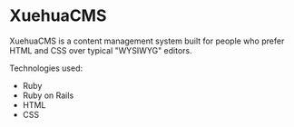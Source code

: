 XuehuaCMS
======

XuehuaCMS is a content management system built for people who prefer HTML and CSS over typical "WYSIWYG" editors.

Technologies used:
* Ruby
* Ruby on Rails
* HTML
* CSS